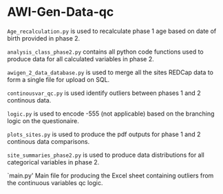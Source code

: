 # AWI-Gen-Data-qc

`Age_recalculation.py` is used to recalculate phase 1 age based on date of birth provided in phase 2.

`analysis_class_phase2.py` contains all python code functions used to produce data for all calculated variables in phase 2.

`awigen_2_data_database.py` is used to merge all the sites REDCap data to form a single file for upload on SQL.

`continousvar_qc.py` is used identify outliers between phases 1 and 2 continous data.

`logic.py` is used to encode -555 (not applicable) based on the branching logic on the questionaire.

`plots_sites.py` is used to produce the pdf outputs for phase 1 and 2 continous data comparisons.

`site_summaries_phase2.py` is used to produce data distributions for all categorical variables in phase 2.

`main.py' Main file for producing the Excel sheet containing outliers from the continuous variables qc logic.

